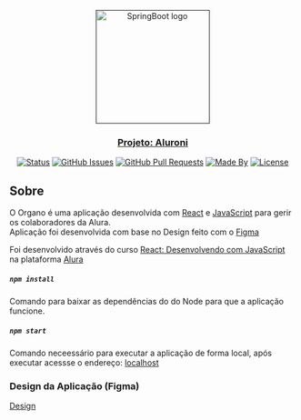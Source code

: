 <p align="center">
  <a href="" rel="noopener">
 <img width=200px src="https://logos-download.com/wp-content/uploads/2016/09/React_logo_wordmark.png" alt="SpringBoot logo">
</p>

<h3 align="center">Projeto: Aluroni</h3>

<div align="center">

[![Status](https://img.shields.io/badge/status-active-success.svg)]()
[![GitHub Issues](https://img.shields.io/github/languages/count/jessesampaio/organo)]()
[![GitHub Pull Requests](https://img.shields.io/github/last-commit/jessesampaio/organo)]()
[![Made By](https://img.shields.io/badge/Made%20By-Jessé%20Sampaio-brightgreen)]()
[![License](https://img.shields.io/badge/license-MIT-blue.svg)](/LICENSE)

</div>


## Sobre
O Organo é uma aplicação desenvolvida com [React](https://pt-br.reactjs.org/) e [JavaScript](https://www.javascript.com/) para gerir os colaboradores da Alura.</br> 
Aplicação foi desenvolvida com base no Design feito com o [Figma](https://www.figma.com/file/T6BLI1HfB81eYOiVgpqQz7/Projeto-Intro-ao-React?node-id=134%3A128)

Foi desenvolvido através do curso [React: Desenvolvendo com JavaScript](https://cursos.alura.com.br/course/react-desenvolvendo-javascript/) na plataforma [Alura](https://www.alura.com.br)  

##### `npm install`

Comando para baixar as dependências do do Node para que a aplicação funcione.

##### `npm start`

Comando neceessário para executar a aplicação de forma local, após executar acessse o endereço:
[localhost](http://localhost:3000)

### Design da Aplicação (Figma)
[Design](https://www.figma.com/file/T6BLI1HfB81eYOiVgpqQz7/Projeto-Intro-ao-React?node-id=134%3A128)

